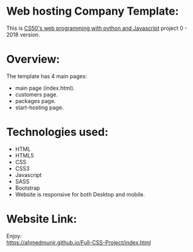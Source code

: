 # Web hosting Company Template:
This is [CS50's web programming with python and Javascript](https://www.edx.org/course/cs50s-web-programming-with-python-and-javascript) project 0 - 2018 version.  

# Overview:
The template has 4 main pages:  
- main page (index.html).
- customers page.
- packages page.
- start-hosting page. 
 
# Technologies used:
- HTML
- HTML5
- CSS
- CSS3
- Javascript
- SASS
- Bootstrap
- Website is responsive for both Desktop and mobile.

# Website Link:
Enjoy:  
https://ahmedmunir.github.io/Full-CSS-Project/index.html